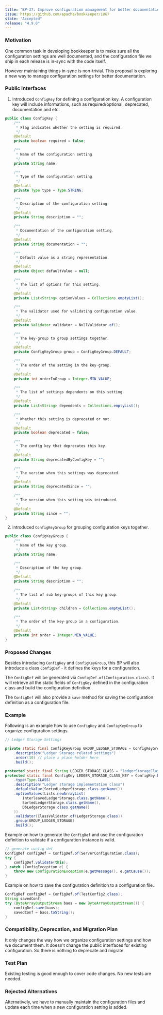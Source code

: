 ```yaml
---
title: "BP-37: Improve configuration management for better documentation"
issue: https://github.com/apache/bookkeeper/1867
state: "Accepted"
release: "4.9.0"
---
```


### Motivation

One common task in developing bookkeeper is to make sure all the configuration
settings are well documented, and the configuration file we ship in each release
is in-sync with the code itself.

However maintaining things in-sync is non-trivial. This proposal is exploring
a new way to manage configuration settings for better documentation.

### Public Interfaces

1. Introduced `ConfigKey` for defining a configuration key. A configuration key
   will include informations, such as required/optional, deprecated, documentation
   and etc.

```java
public class ConfigKey {
    /**
     * Flag indicates whether the setting is required.
     */
    @Default
    private boolean required = false;

    /**
     * Name of the configuration setting.
     */
    private String name;

    /**
     * Type of the configuration setting.
     */
    @Default
    private Type type = Type.STRING;

    /**
     * Description of the configuration setting.
     */
    @Default
    private String description = "";

    /**
     * Documentation of the configuration setting.
     */
    @Default
    private String documentation = "";

    /**
     * Default value as a string representation.
     */
    @Default
    private Object defaultValue = null;

    /**
     * The list of options for this setting.
     */
    @Default
    private List<String> optionValues = Collections.emptyList();

    /**
     * The validator used for validating configuration value.
     */
    @Default
    private Validator validator = NullValidator.of();

    /**
     * The key-group to group settings together.
     */
    @Default
    private ConfigKeyGroup group = ConfigKeyGroup.DEFAULT;

    /**
     * The order of the setting in the key-group.
     */
    @Default
    private int orderInGroup = Integer.MIN_VALUE;

    /**
     * The list of settings dependents on this setting.
     */
    @Default
    private List<String> dependents = Collections.emptyList();

    /**
     * Whether this setting is deprecated or not.
     */
    @Default
    private boolean deprecated = false;

    /**
     * The config key that deprecates this key.
     */
    @Default
    private String deprecatedByConfigKey = "";

    /**
     * The version when this settings was deprecated.
     */
    @Default
    private String deprecatedSince = "";

    /**
     * The version when this setting was introduced.
     */
    @Default
    private String since = "";
}
```

2. Introduced `ConfigKeyGroup` for grouping configuration keys together. 

```java
public class ConfigKeyGroup {
    /**
     * Name of the key group.
     */
    private String name;

    /**
     * Description of the key group.
     */
    @Default
    private String description = "";

    /**
     * The list of sub key-groups of this key group.
     */
    @Default
    private List<String> children = Collections.emptyList();

    /**
     * The order of the key-group in a configuration.
     */
    @Default
    private int order = Integer.MIN_VALUE;
}
```

### Proposed Changes

Besides introducing `ConfigKey` and `ConfigKeyGroup`, this BP will also introduce a class
`ConfigDef` - it defines the keys for a configuration. 

The `ConfigDef` will be generated via `ConfigDef.of(Configuration.class)`. It will retrieve
all the static fields of `ConfigKey` defined in the configuration class and build the configuration
definition.

The `ConfigDef` will also provide a `save` method for saving the configuration definition
as a configuration file.

### Example

Following is an example how to use `ConfigKey` and `ConfigKeyGroup` to organize
configuration settings.

```java
// Ledger Storage Settings

private static final ConfigKeyGroup GROUP_LEDGER_STORAGE = ConfigKeyGroup.builder("ledgerstorage")
    .description("Ledger Storage related settings")
    .order(10) // place a place holder here
    .build();

protected static final String LEDGER_STORAGE_CLASS = "ledgerStorageClass";
protected static final ConfigKey LEDGER_STORAGE_CLASS_KEY = ConfigKey.builder(LEDGER_STORAGE_CLASS)
    .type(Type.CLASS)
    .description("Ledger storage implementation class")
    .defaultValue(SortedLedgerStorage.class.getName())
    .optionValues(Lists.newArrayList(
        InterleavedLedgerStorage.class.getName(),
        SortedLedgerStorage.class.getName(),
        DbLedgerStorage.class.getName()
    ))
    .validator(ClassValidator.of(LedgerStorage.class))
    .group(GROUP_LEDGER_STORAGE)
    .build();
```

Example on how to generate the `ConfigDef` and use the configuration definition to
validate if a configuration instance is valid.

```java
// generate config def
ConfigDef configDef = ConfigDef.of(ServerConfiguration.class);
try {
    configDef.validate(this);
} catch (ConfigException e) {
    throw new ConfigurationException(e.getMessage(), e.getCause());
}
```     

Example on how to save the configuration definition to a configuration file.

```java
ConfigDef configDef = ConfigDef.of(TestConfig2.class);
String savedConf;
try (ByteArrayOutputStream baos = new ByteArrayOutputStream()) {
    configDef.save(baos);
    savedConf = baos.toString();
}
```

### Compatibility, Deprecation, and Migration Plan

It only changes the way how we organize configuration settings and how we document them.
It doesn't change the public interfaces for existing configuration. So there is nothing
to deprecate and migrate.

### Test Plan

Existing testing is good enough to cover code changes. No new tests are needed.

### Rejected Alternatives

Alternatively, we have to manually maintain the configuration files and update each time
when a new configuration setting is added. 
